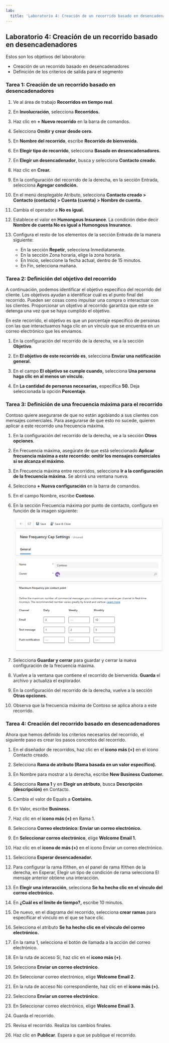 ```yaml
---
lab:
  title: 'Laboratorio 4: Creación de un recorrido basado en desencadenadores'
---
```


## Laboratorio 4: Creación de un recorrido basado en desencadenadores 

Estos son los objetivos del laboratorio:
- Creación de un recorrido basado en desencadenadores
- Definición de los criterios de salida para el segmento 

### Tarea 1: Creación de un recorrido basado en desencadenadores 
1. Ve al área de trabajo **Recorridos en tiempo real**.

1. En **Involucración**, selecciona **Recorridos.**

1. Haz clic en **+ Nuevo recorrido** en la barra de comandos.

1. Selecciona **Omitir y crear desde cero.**

1. En **Nombre del recorrido**, escribe **Recorrido de bienvenida.**

1. En **Elegir tipo de recorrido**, selecciona **Basado en desencadenadores.**

1. En **Elegir un desencadenador**, busca y selecciona **Contacto creado.**

1. Haz clic en **Crear.**

1. En la configuración del recorrido de la derecha, en la sección Entrada, selecciona **Agregar condición.**

1. En el menú desplegable Atributo, selecciona **Contacto creado > Contacto (contacto) > Cuenta (cuenta) > Nombre de cuenta.**

1. Cambia el operador a **No es igual.**

1. Establece el valor en **Humongous Insurance**. La condición debe decir **Nombre de cuenta No es igual a Humongous Insurance.**

1. Configura el resto de los elementos de la sección Entrada de la manera siguiente:
    - En la sección **Repetir**, selecciona Inmediatamente.
    - En la sección Zona horaria, elige la zona horaria.
    - En Inicio, seleccione la fecha actual, dentro de 15 minutos.
    - En Fin, selecciona mañana.

### Tarea 2: Definición del objetivo del recorrido
A continuación, podemos identificar el objetivo específico del recorrido del cliente.  Los objetivos ayudan a identificar cuál es el punto final del recorrido.  Pueden ser cosas como impulsar una compra o interactuar con los clientes.  Proporcionar un objetivo al recorrido garantiza que este se detenga una vez que se haya cumplido el objetivo.    

En este recorrido, el objetivo es que un porcentaje específico de personas con las que interactuamos haga clic en un vínculo que se encuentra en un correo electrónico que les enviamos.  

1.  En la configuración del recorrido de la derecha, ve a la sección **Objetivo**.

1.  En **El objetivo de este recorrido es**, selecciona **Enviar una notificación general.**

1.  En el campo **El objetivo se cumple cuando,** selecciona **Una persona haga clic en al menos un vínculo.**

1.  En **La cantidad de personas necesarias,** especifica **50.** Deja seleccionada la opción **Porcentaje**. 

### Tarea 3: Definición de una frecuencia máxima para el recorrido 
Contoso quiere asegurarse de que no están agobiando a sus clientes con mensajes comerciales. Para asegurarse de que esto no sucede, quieren aplicar a este recorrido una frecuencia máxima.   

1.  En la configuración del recorrido de la derecha, ve a la sección **Otros opciones**.

1.  En Frecuencia máxima, asegúrate de que está seleccionado **Aplicar frecuencia máxima a este recorrido: omitir los mensajes comerciales si se alcanza el máximo**.  

1.  En Frecuencia máxima entre recorridos, selecciona **Ir a la configuración de la frecuencia máxima.** Se abrirá una ventana nueva.

1.  Selecciona **+ Nueva configuración** en la barra de comandos.

1.  En el campo Nombre, escribe **Contoso**.

1.  En la sección Frecuencia máxima por punto de contacto, configura en función de la imagen siguiente:

    ![Captura de pantalla de la configuración de la frecuencia máxima, correo electrónico establecido en Diario 3 y Mensual 10, mensaje de texto establecido en Diario 1, Semanal 2 y Mensual 3. No se establece nada para la notificación push.](../Labs/Media/frequency-cap.png)

1. Selecciona **Guardar y cerrar** para guardar y cerrar la nueva configuración de la frecuencia máxima.  

1.  Vuelve a la ventana que contiene el recorrido de bienvenida. **Guarda** el archivo y actualiza el explorador.

1.  En la configuración del recorrido de la derecha, vuelve a la sección **Otras opciones**.

1.  Observa que la frecuencia máxima de Contoso se aplica ahora a este recorrido.  

### Tarea 4: Creación del recorrido basado en desencadenadores 
Ahora que hemos definido los criterios necesarios del recorrido, el siguiente paso es crear los pasos concretos del recorrido. 

1. En el diseñador de recorridos, haz clic en el **icono más (+)** en el icono Contacto creado.

1. Selecciona **Rama de atributo (Rama basada en un valor específico).**

1. En Nombre para mostrar a la derecha, escribe **New Business Customer.**

1. Selecciona **Rama 1** y en **Elegir un atributo**, busca **Descripción (descripción)** en Contacto.

1. Cambia el valor de Equals a **Contains.**

1. En Valor, escribe **Business.**

1. Haz clic en el **icono más (+)** en Rama 1.

1. Selecciona **Correo electrónico: Enviar un correo electrónico.**

1. En **Seleccionar correo electrónico**, elige **Welcome Email 1.**

1. Haz clic en el **icono de más (+)** en el icono Enviar un correo electrónico.

1. Selecciona **Esperar desencadenador.**

1. Para configurar la rama If/then, en el panel de rama If/then de la derecha, en Esperar, Elegir un tipo de condición de rama selecciona El mensaje anterior obtiene una interacción.

1. En **Elegir una interacción**, selecciona **Se ha hecho clic en el vínculo del correo electrónico.**

1. En **¿Cuál es el límite de tiempo?,** escribe 10 minutos.

1. De nuevo, en el diagrama del recorrido, selecciona **crear ramas** para especificar el vínculo en el que se hace clic.

1. Selecciona el atributo **Se ha hecho clic en el vínculo del correo electrónico.**

1. En la rama 1, selecciona el botón de llamada a la acción del correo electrónico.

1. En la ruta de acceso Sí, haz clic en el **icono más (+)**.

1. Selecciona **Enviar un correo electrónico**.

1. En Seleccionar correo electrónico, elige **Welcome Email 2.**

1. En la ruta de acceso No correspondiente, haz clic en el **icono más (+).**

1. Selecciona **Enviar un correo electrónico**.

1. En Seleccionar correo electrónico, elige **Welcome Email 3.**

1. Guarda el recorrido.

1. Revisa el recorrido. Realiza los cambios finales.

1. Haz clic en **Publicar**. Espera a que se publique el recorrido.


